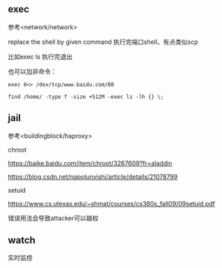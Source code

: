 

## exec	

参考<network/network>

replace the shell by given command 执行完端口shell，有点类似scp

比如exec ls 执行完退出

也可以加非命令：

`exec 8<> /dev/tcp/www.baidu.com/80`

`find /home/ -type f -size +512M -exec ls -lh {} \;`



## jail

参考<buildingblock/haproxy>

chroot

https://baike.baidu.com/item/chroot/3267609?fr=aladdin

https://blog.csdn.net/napolunyishi/article/details/21078799

setuid

https://www.cs.utexas.edu/~shmat/courses/cs380s_fall09/09setuid.pdf

错误用法会导致attacker可以越权



## watch 

实时监控